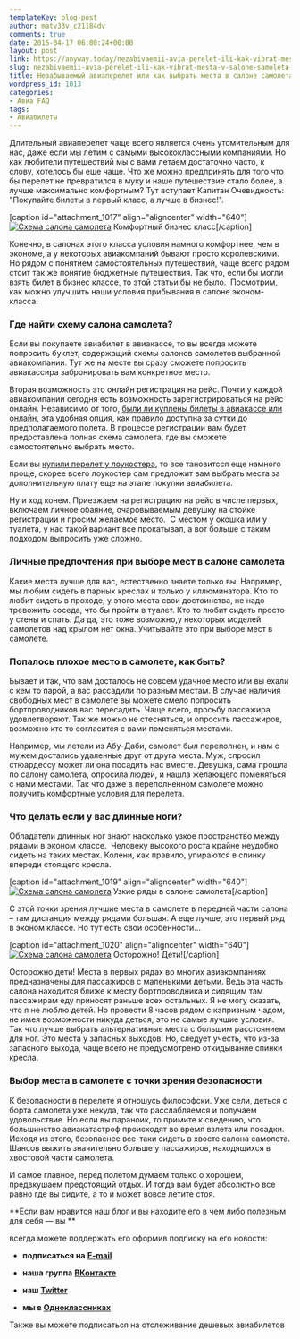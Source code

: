 ```yaml
---
templateKey: blog-post
author: matv33v_c21184dv
comments: true
date: 2015-04-17 06:00:24+00:00
layout: post
link: https://anyway.today/nezabivaemii-avia-perelet-ili-kak-vibrat-mesta-v-salone-samoleta/
slug: nezabivaemii-avia-perelet-ili-kak-vibrat-mesta-v-salone-samoleta
title: Незабываемый авиаперелет или как выбрать места в салоне самолета?
wordpress_id: 1013
categories:
- Авиа FAQ
tags:
- Авиабилеты
---
```


Длительный авиаперелет чаще всего является очень утомительным для нас, даже если мы летим с самыми высококлассными компаниями. Но как любители путешествий мы с вами летаем достаточно часто, к слову, хотелось бы еще чаще. Что же можно предпринять для того что бы перелет не превратился в муку и наше  путешествие стало более, а лучше  максимально комфортным? Тут вступает Капитан Очевидность: "Покупайте билеты в первый класс, а лучше в бизнес!".




[caption id="attachment_1017" align="aligncenter" width="640"][![Схема салона самолета](http://anyway.today/wp-content/uploads/2015/04/5300877650_e42f646818_z.jpg)](http://anyway.today/wp-content/uploads/2015/04/5300877650_e42f646818_z.jpg) Комфортный бизнес класс[/caption]


Конечно, в салонах этого класса условия намного комфортнее, чем в экономе, а у некоторых авиакомпаний бывают просто королевскими. Но рядом с понятием самостоятельных путешествий, чаще всего рядом стоит так же понятие бюджетные путешествия. Так что, если бы могли взять билет в бизнес классе, то этой статьи бы не было.  Посмотрим, как можно улучшить наши условия прибывания в салоне эконом-класса.
<!-- more -->





### Где найти схему салона самолета?




Если вы покупаете авиабилет в авиакассе, то вы всегда можете попросить буклет, содержащий схемы салонов самолетов выбранной авиакомпании. Тут же на месте вы сразу сможете попросить авиакассира забронировать вам конкретное место.




Вторая возможность это онлайн регистрация на рейс. Почти у каждой авиакомпании сегодня есть возможность зарегистрироваться на рейс онлайн. Независимо от того, [были ли куплены билеты в авиакассе или онлайн](http://anyway.today/kak-naiti-deshevie-aviabileti/), эта удобная опция, как правило доступна за сутки до предполагаемого полета. В процессе регистрации вам будет предоставлена полная схема самолета, где вы сможете самостоятельно выбрать место.




Если вы [купили перелет у лоукостера](http://anyway.today/chto-takoe-low-cost/), то все тановитсся еще намного проще, скорее всего лоукостер сам предложит вам выбрать места за дополнительную плату еще на этапе покупки авиабилета.




Ну и ход конем. Приезжаем на регистрацию на рейс в числе первых, включаем личное обаяние, очаровываемым девушку на стойке регистрации и просим желаемое место.  С местом у окошка или у туалета, у нас такой вариант все прокатывал, а вот больше с таким подходом выпросить уже сложно.





### Личные предпочтения при выборе мест в салоне самолета




Какие места лучше для вас, естественно знаете только вы. Например, мы любим сидеть в парных креслах и только у иллюминатора. Кто то любит сидеть в проходе, у этого места свои достоинства, не надо тревожить соседа, что бы пройти в туалет. Кто то любит сидеть просто у стены и спать. Да да, это тоже возможно,у некоторых моделей самолетов над крылом нет окна. Учитывайте это при выборе мест в самолете. 





### Попалось плохое место в самолете, как быть?




Бывает и так, что вам досталось не совсем удачное место или вы ехали с кем то парой, а вас рассадили по разным местам. В случае наличия свободных мест в самолете вы можете смело попросить бортпроводников вас пересадить. Чаще всего, просьбу пассажира удовлетворяют. Так же можно не стесняться, и опросить пассажиров, возможно кто то согласится с вами поменяться местами.




Например, мы летели из Абу-Даби, самолет был переполнен, и нам с мужем достались удаленные друг от друга места. Муж, спросил стюардессу может ли она посадить нас вместе. Девушка, сама прошла по салону самолета, опросила людей, и нашла желающего поменяться с нами местами. Так что даже в переполненном самолете можно получить комфортные условия для перелета.





### Что делать если у вас длинные ноги?




Обладатели длинных ног знают насколько узкое пространство между рядами в эконом классе.  Человеку высокого роста крайне неудобно сидеть на таких местах. Колени, как правило, упираются в спинку впереди стоящего кресла.




[caption id="attachment_1019" align="aligncenter" width="640"][![Схема салона самолета](http://anyway.today/wp-content/uploads/2015/04/uzkie-ryadi.jpg)](http://anyway.today/wp-content/uploads/2015/04/uzkie-ryadi.jpg) Узкие ряды в салоне самолета[/caption]


С этой точки зрения лучшие места в самолете в передней части салона – там дистанция между рядами большая. А еще лучше, это первый ряд в эконом классе. Но тут есть свои особенности...




[caption id="attachment_1020" align="aligncenter" width="640"][![Схема салона самолета](http://anyway.today/wp-content/uploads/2015/04/deti-v-samolete.jpg)](http://anyway.today/wp-content/uploads/2015/04/deti-v-samolete.jpg) Осторожно! Дети![/caption]


Осторожно дети! Места в первых рядах во многих авиакомпаниях предназначены для пассажиров с маленькими детьми. Ведь эта часть салона находится ближе к месту бортпроводника и сидящим там пассажирам еду приносят раньше всех остальных. Я не могу сказать, что я не люблю детей. Но провести 8 часов рядом с капризным чадом, не имея возможности никуда деться, это не самые лучшие условия.  Так что лучше выбрать альтернативные места с большим расстоянием для ног. Это места у запасных выходов. Но, следует учесть, что из-за запасного выхода, чаще всего не предусмотрено откидывание спинки кресла.





### Выбор места в самолете с точки зрения безопасности




К безопасности в перелете я отношусь философски. Уже сели, деться с борта самолета уже некуда, так что расслабляемся и получаем удовольствие. Но если вы параноик, то примите к сведению, что большинство авиакатастроф происходят во время взлета или посадки. Исходя из этого, безопаснее все-таки сидеть в хвосте салона самолета. Шансов выжить значительно больше у пассажиров, находящихся в хвостовой части самолета.


И самое главное, перед полетом думаем только о хорошем, предвкушаем предстоящий отдых. И тогда вам будет абсолютно все равно где вы сидите, а то и может вовсе летите стоя. 

**Если вам нравится наш блог и вы находите его в чем либо полезным для себя — вы **

всегда можете поддержать его оформив подписку на его новости:



	
  * **подписаться на** [**E-mail**](https://feedburner.google.com/fb/a/mailverify?uri=Anywaytoday&amp;loc=en_US)

	
  * **наша группа** [**ВКонтакте**](http://vk.com/public90452188)

	
  * **наш [Twitter](https://twitter.com/TodayAnyway)**

	
  * **мы в [Одноклассниках](http://ok.ru/group/54402107244544)**


Также вы можете подписаться на отслеживание дешевых авиабилетов


